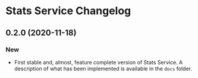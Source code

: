 Stats Service Changelog
=======================

## 0.2.0 (2020-11-18)

### New

- First stable and, almost, feature complete version of Stats Service.
  A description of what has been implemented is available in the `docs` folder.
